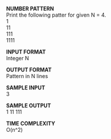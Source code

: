 **NUMBER PATTERN** \
Print the following patter for given N = 4. \
1 \
11 \
111 \
1111 

**INPUT FORMAT** \
Integer N

**OUTPUT FORMAT** \
Pattern in N lines

**SAMPLE INPUT** \
3

**SAMPLE OUTPUT** \
1
11
111

**TIME COMPLEXITY** \
O(n^2)
